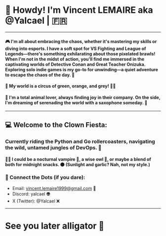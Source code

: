 # 🐰  Howdy! I'm Vincent LEMAIRE aka @Yalcael | 🇫🇷
---
#### 🎮 I'm all about embracing the chaos, whether it's mastering my skills or diving into esports. I have a soft spot for VS Fighting and League of Legends—there's something exhilarating about those pixelated brawls! When I'm not in the midst of action, you'll find me immersed in the captivating worlds of Detective Conan and Great Teacher Onizuka. Exploring solo indie games is my go-to for unwinding—a quiet adventure to escape the chaos of the day. 🌟

#### 🩶 My world is a circus of green, orange, and grey! 🧡💚
#### 🐾  I'm a total animal lover, always finding joy in their company. On the side, I'm dreaming of serenading the world with a saxophone someday. 🎷
---
## 💻 Welcome to the Clown Fiesta:
### Currently riding the Python and Go rollercoasters, navigating the wild, untamed jungles of DevOps. 🤡
#### 🕵️‍♂️ I could be a nocturnal vampire 🧛, a wise owl 🦉, or maybe a blend of both for midnight snacks. 🌑 (Sunlight and garlic? Nah, not my style.)
### 🧩 Connect the Dots (if you dare):
  - Email: vincent.lemaire1999@gmail.com 📧
  - Discord: yalcael 👽
  - X (Twitter): @Yalcael ❌
---
# See you later alligator 🐊
<!---
Yalcael/Yalcael is a ✨ special ✨ repository because its `README.md` (this file) appears on your GitHub profile.
You can click the Preview link to take a look at your changes.
--->
